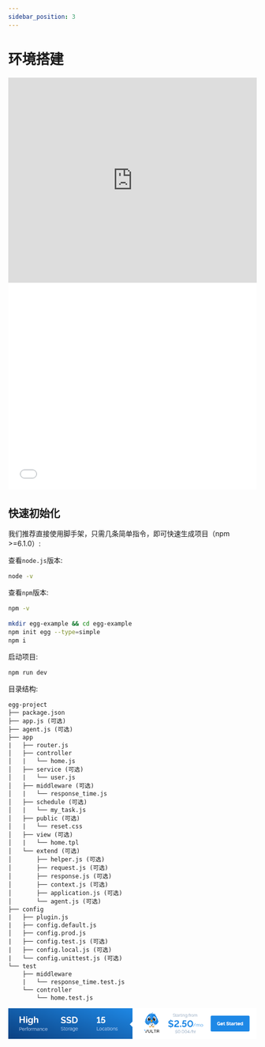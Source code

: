```yaml
---
sidebar_position: 3
---
```


# 环境搭建

<iframe width="100%" height="415" src="https://www.youtube.com/embed/wMtnoAbsfbo" frameborder="0" allow="accelerometer; autoplay; encrypted-media; gyroscope; picture-in-picture" allowfullscreen></iframe>
<iframe width="100%" height="415" src="//player.bilibili.com/player.html?aid=967781542&bvid=BV13p4y1y7BW&cid=178725350&page=1" scrolling="no" border="0" frameborder="no" framespacing="0" allowfullscreen="true"> </iframe>

## 快速初始化

我们推荐直接使用脚手架，只需几条简单指令，即可快速生成项目（npm >=6.1.0）:

查看`node.js`版本:

```bash
node -v
```

查看`npm`版本:

```bash
npm -v
```

```bash showLineNumbers'
mkdir egg-example && cd egg-example
npm init egg --type=simple
npm i
```

启动项目:

```bash
npm run dev
```

目录结构:

```
egg-project
├── package.json
├── app.js (可选)
├── agent.js (可选)
├── app
|   ├── router.js
│   ├── controller
│   |   └── home.js
│   ├── service (可选)
│   |   └── user.js
│   ├── middleware (可选)
│   |   └── response_time.js
│   ├── schedule (可选)
│   |   └── my_task.js
│   ├── public (可选)
│   |   └── reset.css
│   ├── view (可选)
│   |   └── home.tpl
│   └── extend (可选)
│       ├── helper.js (可选)
│       ├── request.js (可选)
│       ├── response.js (可选)
│       ├── context.js (可选)
│       ├── application.js (可选)
│       └── agent.js (可选)
├── config
|   ├── plugin.js
|   ├── config.default.js
│   ├── config.prod.js
|   ├── config.test.js (可选)
|   ├── config.local.js (可选)
|   └── config.unittest.js (可选)
└── test
    ├── middleware
    |   └── response_time.test.js
    └── controller
        └── home.test.js
```

<a href="https://www.vultr.com/?ref=9634529-9J">![](./images/banner_1.png)</a>
